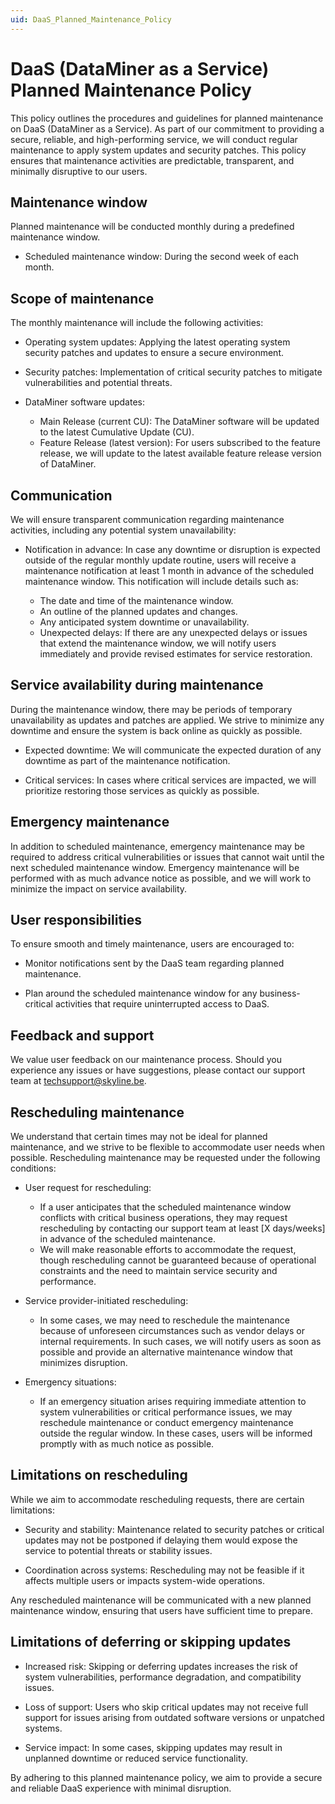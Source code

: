 ```yaml
---
uid: DaaS_Planned_Maintenance_Policy
---
```


# DaaS (DataMiner as a Service) Planned Maintenance Policy

This policy outlines the procedures and guidelines for planned maintenance on DaaS (DataMiner as a Service). As part of our commitment to providing a secure, reliable, and high-performing service, we will conduct regular maintenance to apply system updates and security patches. This policy ensures that maintenance activities are predictable, transparent, and minimally disruptive to our users.

## Maintenance window

Planned maintenance will be conducted monthly during a predefined maintenance window.

- Scheduled maintenance window: During the second week of each month.

## Scope of maintenance

The monthly maintenance will include the following activities:

- Operating system updates: Applying the latest operating system security patches and updates to ensure a secure environment.

- Security patches: Implementation of critical security patches to mitigate vulnerabilities and potential threats.

- DataMiner software updates:

  - Main Release (current CU): The DataMiner software will be updated to the latest Cumulative Update (CU).
  - Feature Release (latest version): For users subscribed to the feature release, we will update to the latest available feature release version of DataMiner.

## Communication

We will ensure transparent communication regarding maintenance activities, including any potential system unavailability:

- Notification in advance: In case any downtime or disruption is expected outside of the regular monthly update routine, users will receive a maintenance notification at least 1 month in advance of the scheduled maintenance window. This notification will include details such as:

  - The date and time of the maintenance window.
  - An outline of the planned updates and changes.
  - Any anticipated system downtime or unavailability.
  - Unexpected delays: If there are any unexpected delays or issues that extend the maintenance window, we will notify users immediately and provide revised estimates for service restoration.

## Service availability during maintenance

During the maintenance window, there may be periods of temporary unavailability as updates and patches are applied. We strive to minimize any downtime and ensure the system is back online as quickly as possible.

- Expected downtime: We will communicate the expected duration of any downtime as part of the maintenance notification.

- Critical services: In cases where critical services are impacted, we will prioritize restoring those services as quickly as possible.

## Emergency maintenance

In addition to scheduled maintenance, emergency maintenance may be required to address critical vulnerabilities or issues that cannot wait until the next scheduled maintenance window. Emergency maintenance will be performed with as much advance notice as possible, and we will work to minimize the impact on service availability.

## User responsibilities

To ensure smooth and timely maintenance, users are encouraged to:

- Monitor notifications sent by the DaaS team regarding planned maintenance.

- Plan around the scheduled maintenance window for any business-critical activities that require uninterrupted access to DaaS.

## Feedback and support

We value user feedback on our maintenance process. Should you experience any issues or have suggestions, please contact our support team at <techsupport@skyline.be>.

## Rescheduling maintenance

We understand that certain times may not be ideal for planned maintenance, and we strive to be flexible to accommodate user needs when possible. Rescheduling maintenance may be requested under the following conditions:

- User request for rescheduling:

  - If a user anticipates that the scheduled maintenance window conflicts with critical business operations, they may request rescheduling by contacting our support team at least [X days/weeks] in advance of the scheduled maintenance.
  - We will make reasonable efforts to accommodate the request, though rescheduling cannot be guaranteed because of operational constraints and the need to maintain service security and performance.

- Service provider-initiated rescheduling:

  - In some cases, we may need to reschedule the maintenance because of unforeseen circumstances such as vendor delays or internal requirements. In such cases, we will notify users as soon as possible and provide an alternative maintenance window that minimizes disruption.

- Emergency situations:

  - If an emergency situation arises requiring immediate attention to system vulnerabilities or critical performance issues, we may reschedule maintenance or conduct emergency maintenance outside the regular window. In these cases, users will be informed promptly with as much notice as possible.

## Limitations on rescheduling

While we aim to accommodate rescheduling requests, there are certain limitations:

- Security and stability: Maintenance related to security patches or critical updates may not be postponed if delaying them would expose the service to potential threats or stability issues.

- Coordination across systems: Rescheduling may not be feasible if it affects multiple users or impacts system-wide operations.

Any rescheduled maintenance will be communicated with a new planned maintenance window, ensuring that users have sufficient time to prepare.

## Limitations of deferring or skipping updates

- Increased risk: Skipping or deferring updates increases the risk of system vulnerabilities, performance degradation, and compatibility issues.

- Loss of support: Users who skip critical updates may not receive full support for issues arising from outdated software versions or unpatched systems.

- Service impact: In some cases, skipping updates may result in unplanned downtime or reduced service functionality.

By adhering to this planned maintenance policy, we aim to provide a secure and reliable DaaS experience with minimal disruption.

